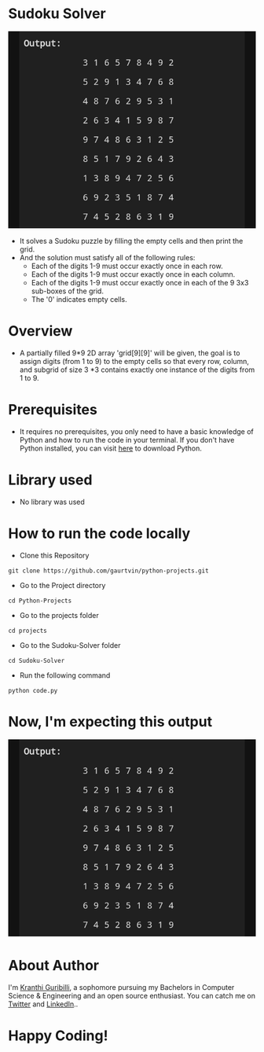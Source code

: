 # Sudoku Solver
![](https://github.com/Kranthi-Guribilli/Python-Projects/blob/master/projects/Sudoku-Solver/IMG_20220102_154525.jpg)
* It solves a Sudoku puzzle by filling the empty cells and then print the grid.
* And the solution must satisfy all of the following rules:
  * Each of the digits 1-9 must occur exactly once in each row.
  * Each of the digits 1-9 must occur exactly once in each column.
  * Each of the digits 1-9 must occur exactly once in each of the 9 3x3 sub-boxes of the grid.
  * The '0' indicates empty cells.
# Overview
* A partially filled 9*9 2D array 'grid[9][9]' will be given, the goal is to assign digits (from 1 to 9) to the empty cells so that every row, column, and subgrid of size 3 *3 contains exactly one instance of the digits from 1 to 9.
# Prerequisites
* It requires no prerequisites, you only need to have a basic knowledge of Python and how to run the code in your terminal. If you don't have Python installed, you can visit [here](https://www.python.org/downloads/) to download Python.
# Library used
  * No library was used
# How to run the code locally

- Clone this Repository

```
git clone https://github.com/gaurtvin/python-projects.git
```

- Go to the Project directory

```
cd Python-Projects
```

- Go to the projects folder

```
cd projects
```

- Go to the Sudoku-Solver folder

```
cd Sudoku-Solver
```

- Run the following command

```
python code.py
```
# Now, I'm expecting this output
![](https://github.com/Kranthi-Guribilli/Python-Projects/blob/master/projects/Sudoku-Solver/IMG_20220102_154525.jpg)
# About Author
 I'm [Kranthi Guribilli](https://github.com/Kranthi-Guribilli), a sophomore pursuing my Bachelors in Computer Science & Engineering and an open source enthusiast.
 You can catch me on [Twitter](https://twitter.com/Kranthi517) and [LinkedIn](https://www.linkedin.com/in/kranthi-guribilli-1a8b24206)..
# Happy Coding!
